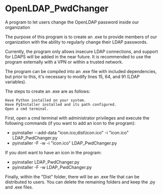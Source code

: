 # OpenLDAP_PwdChanger
A program to let users change the OpenLDAP password inside our organization

The purpose of this program is to create an .exe to provide members of our organization with the ability to regularly change their LDAP passwords.

Currently, the program only allows insecure LDAP connections, and support for LDAPS will be added in the near future. It is recommended to use the program externally with a VPN or within a trusted network.

The program can be compiled into an .exe file with included dependencies, but prior to this, it's necessary to modify lines 15, 64, and 91 (LDAP variables).

The steps to create an .exe are as follows:

    Have Python installed on your system.
    Have PyInstaller installed and its path configured.
    Open a cmd terminal.

First, open a cmd terminal with administrator privileges and execute the following commands (if you want to add an icon to the program):
- pyinstaller --add-data "icon.ico;dist\icon.ico" -i "icon.ico" LDAP_PwdChanger.py
- pyinstaller -F -w -i "icon.ico" LDAP_PwdChanger.py

If you dont want to have an icon in the program:
- pyinstaller LDAP_PwdChanger.py
- pyinstaller -F -w LDAP_PwdChanger.py
  
Finally, within the "Dist" folder, there will be an .exe file that can be distributed to users. You can delete the remaining folders and keep the .py and .exe files.

